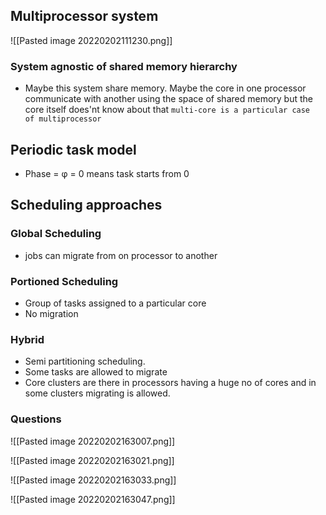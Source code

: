 ## Multiprocessor system
![[Pasted image 20220202111230.png]]
### System agnostic of shared memory hierarchy
- Maybe this system share memory. Maybe the core in one processor communicate with another using the space of shared memory but the core itself does'nt know about that 
		`multi-core is a particular case  of multiprocessor`
		
		
## Periodic task model
- Phase = φ = 0 means task starts from 0

## Scheduling approaches 
### Global Scheduling 
-	jobs can migrate from on processor to another 

### Portioned Scheduling 
- Group of tasks assigned to a particular core
- No migration 

###  Hybrid
- Semi partitioning scheduling.
- Some tasks are allowed to migrate 
- Core clusters are there in processors having a huge no of cores and in some clusters migrating is allowed.

### Questions 
![[Pasted image 20220202163007.png]]

![[Pasted image 20220202163021.png]]

![[Pasted image 20220202163033.png]]

![[Pasted image 20220202163047.png]]